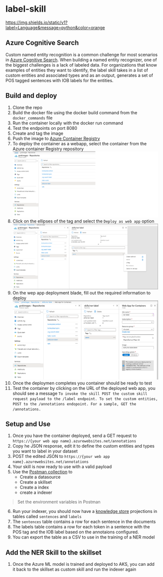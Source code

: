 # label-skill
https://img.shields.io/static/v1?label=Language&message=python&color=orange
## Azure Cognitive Search
Custom named entity recognition is a common challenge for most scenarios in [Azure Cognitive Search](https://docs.microsoft.com/en-us/azure/search/search-what-is-azure-search). When building a named entity recognizer, one of the biggest challenges is a lack of labeled data. For organizations that know examples of entities they want to identify, the label skill takes in a list of custom entities and associated types and as an output, generates a set of POS tagged sentences with IOB labels for the entities. 

## Build and deploy
1. Clone the repo
2. Build the docker file using the docker build command from the `docker_commands` file
3. Run the container locally with the docker run command
4. Test the endpoints on port 8080
5. Create and tag the image 
6. Push the image to [Azure Container Registry](https://docs.microsoft.com/en-us/azure/container-registry/container-registry-get-started-docker-cli)
7. To deploy the container as a webapp, select the container from the Azure container Registry repository
![Select image to deploy](imgs/deploy1.png) 
8. Click on the ellipses of the tag and select the `Deploy as web app` option  
![Select deploy as web app](imgs/deploy2.png) 
9. On the wep app deployment blade, fill out the required information to deploy 
![Complete web app deployment](imgs/deploy3.png) 
10. Once the deploymen completes you container should be ready to test
11. Test the container by clicking on the URL of the deployed web app, you should see a message `To invoke the skill POST the custom skill request payload to the /label endpoint. To set the custom entities, POST to the /annotations endopoint. For a sample, GET the /annotations.`

## Setup and Use

1. Once you have the container deployed, send a GET request to `https://{your web app name}.azurewebsites.net/annotations`
2. Copy he JSON response, edit it to define the custom entities and types you want to label in your dataset
3. POST the edited JSON to `https://{your web app name}.azurewebsites.net/annotations` 
4. Your skill is now ready to use with a valid payload
5. Use the [Postman collection](cog_search/postman_collection) to 
    + Create a datasource
    + Create a skillset
    + Create a index
    + create a indexer

>Set the environment variables in Postman
6. Run your indexer, you should now have a [knowledge store](https://docs.microsoft.com/en-us/azure/search/knowledge-store-concept-intro) projections in tables called `sentences` and `labels`
7. The `sentences` table contains a row for each sentence in the documents
8. The labels table contains a row for each token in a sentence with the POS tag and the IOB label based on the annotaions configured.
9. You can export the table as a CSV to use in the training of a NER model

## Add the NER Skill to the skillset

1. Once the Azure ML model is trained and deployed to AKS, you can add it back to the skillset as custom skill and run the indexer again
